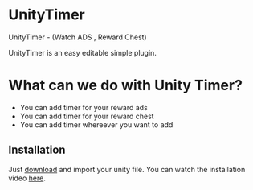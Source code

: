 # UnityTimer
UnityTimer - (Watch ADS , Reward Chest) 

UnityTimer is an easy editable simple plugin.

# What can we do with Unity Timer?
  - You can add timer for your reward ads 
  - You can add timer for your reward chest
  - You can add timer whereever you want to add
  
  
  
## Installation

Just [download](https://github.com/ugurberkecan/UnityTimer/raw/master/UnityTimer.zip) and import your unity file. You can watch the installation video [here](https://youtu.be/olUu6B6TBao).


